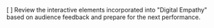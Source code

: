 [ ] Review the interactive elements incorporated into "Digital Empathy" based on audience feedback and prepare for the next performance.